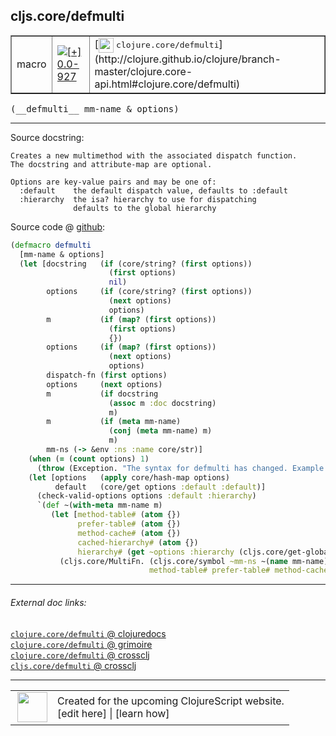 ## cljs.core/defmulti



 <table border="1">
<tr>
<td>macro</td>
<td><a href="https://github.com/cljsinfo/cljs-api-docs/tree/0.0-927"><img valign="middle" alt="[+] 0.0-927" title="Added in 0.0-927" src="https://img.shields.io/badge/+-0.0--927-lightgrey.svg"></a> </td>
<td>
[<img height="24px" valign="middle" src="http://i.imgur.com/1GjPKvB.png"> <samp>clojure.core/defmulti</samp>](http://clojure.github.io/clojure/branch-master/clojure.core-api.html#clojure.core/defmulti)
</td>
</tr>
</table>


 <samp>
(__defmulti__ mm-name & options)<br>
</samp>

---





Source docstring:

```
Creates a new multimethod with the associated dispatch function.
The docstring and attribute-map are optional.

Options are key-value pairs and may be one of:
  :default    the default dispatch value, defaults to :default
  :hierarchy  the isa? hierarchy to use for dispatching
              defaults to the global hierarchy
```


Source code @ [github](https://github.com/clojure/clojurescript/blob/r3030/src/clj/cljs/core.clj#L1777-L1819):

```clj
(defmacro defmulti
  [mm-name & options]
  (let [docstring   (if (core/string? (first options))
                      (first options)
                      nil)
        options     (if (core/string? (first options))
                      (next options)
                      options)
        m           (if (map? (first options))
                      (first options)
                      {})
        options     (if (map? (first options))
                      (next options)
                      options)
        dispatch-fn (first options)
        options     (next options)
        m           (if docstring
                      (assoc m :doc docstring)
                      m)
        m           (if (meta mm-name)
                      (conj (meta mm-name) m)
                      m)
        mm-ns (-> &env :ns :name core/str)] 
    (when (= (count options) 1)
      (throw (Exception. "The syntax for defmulti has changed. Example: (defmulti name dispatch-fn :default dispatch-value)")))
    (let [options   (apply core/hash-map options)
          default   (core/get options :default :default)]
      (check-valid-options options :default :hierarchy)
      `(def ~(with-meta mm-name m)
         (let [method-table# (atom {})
               prefer-table# (atom {})
               method-cache# (atom {})
               cached-hierarchy# (atom {})
               hierarchy# (get ~options :hierarchy (cljs.core/get-global-hierarchy))]
           (cljs.core/MultiFn. (cljs.core/symbol ~mm-ns ~(name mm-name)) ~dispatch-fn ~default hierarchy#
                               method-table# prefer-table# method-cache# cached-hierarchy#))))))
```

<!--
Repo - tag - source tree - lines:

 <pre>
clojurescript @ r3030
└── src
    └── clj
        └── cljs
            └── <ins>[core.clj:1777-1819](https://github.com/clojure/clojurescript/blob/r3030/src/clj/cljs/core.clj#L1777-L1819)</ins>
</pre>

-->

---



###### External doc links:

[`clojure.core/defmulti` @ clojuredocs](http://clojuredocs.org/clojure.core/defmulti)<br>
[`clojure.core/defmulti` @ grimoire](http://conj.io/store/v1/org.clojure/clojure/1.7.0-beta3/clj/clojure.core/defmulti/)<br>
[`clojure.core/defmulti` @ crossclj](http://crossclj.info/fun/clojure.core/defmulti.html)<br>
[`cljs.core/defmulti` @ crossclj](http://crossclj.info/fun/cljs.core/defmulti.html)<br>

---

 <table>
<tr><td>
<img valign="middle" align="right" width="48px" src="http://i.imgur.com/Hi20huC.png">
</td><td>
Created for the upcoming ClojureScript website.<br>
[edit here] | [learn how]
</td></tr></table>

[edit here]:https://github.com/cljsinfo/cljs-api-docs/blob/master/cljsdoc/cljs.core_defmulti.cljsdoc
[learn how]:https://github.com/cljsinfo/cljs-api-docs/wiki/cljsdoc-files

<!--

This information was too distracting to show to readers, but I'll leave it
commented here since it is helpful to:

- pretty-print the data used to generate this document
- and show how to retrieve that data



The API data for this symbol:

```clj
{:ns "cljs.core",
 :name "defmulti",
 :signature ["[mm-name & options]"],
 :history [["+" "0.0-927"]],
 :type "macro",
 :full-name-encode "cljs.core_defmulti",
 :source {:code "(defmacro defmulti\n  [mm-name & options]\n  (let [docstring   (if (core/string? (first options))\n                      (first options)\n                      nil)\n        options     (if (core/string? (first options))\n                      (next options)\n                      options)\n        m           (if (map? (first options))\n                      (first options)\n                      {})\n        options     (if (map? (first options))\n                      (next options)\n                      options)\n        dispatch-fn (first options)\n        options     (next options)\n        m           (if docstring\n                      (assoc m :doc docstring)\n                      m)\n        m           (if (meta mm-name)\n                      (conj (meta mm-name) m)\n                      m)\n        mm-ns (-> &env :ns :name core/str)] \n    (when (= (count options) 1)\n      (throw (Exception. \"The syntax for defmulti has changed. Example: (defmulti name dispatch-fn :default dispatch-value)\")))\n    (let [options   (apply core/hash-map options)\n          default   (core/get options :default :default)]\n      (check-valid-options options :default :hierarchy)\n      `(def ~(with-meta mm-name m)\n         (let [method-table# (atom {})\n               prefer-table# (atom {})\n               method-cache# (atom {})\n               cached-hierarchy# (atom {})\n               hierarchy# (get ~options :hierarchy (cljs.core/get-global-hierarchy))]\n           (cljs.core/MultiFn. (cljs.core/symbol ~mm-ns ~(name mm-name)) ~dispatch-fn ~default hierarchy#\n                               method-table# prefer-table# method-cache# cached-hierarchy#))))))",
          :title "Source code",
          :repo "clojurescript",
          :tag "r3030",
          :filename "src/clj/cljs/core.clj",
          :lines [1777 1819]},
 :full-name "cljs.core/defmulti",
 :clj-symbol "clojure.core/defmulti",
 :docstring "Creates a new multimethod with the associated dispatch function.\nThe docstring and attribute-map are optional.\n\nOptions are key-value pairs and may be one of:\n  :default    the default dispatch value, defaults to :default\n  :hierarchy  the isa? hierarchy to use for dispatching\n              defaults to the global hierarchy"}

```

Retrieve the API data for this symbol:

```clj
;; from Clojure REPL
(require '[clojure.edn :as edn])
(-> (slurp "https://raw.githubusercontent.com/cljsinfo/cljs-api-docs/catalog/cljs-api.edn")
    (edn/read-string)
    (get-in [:symbols "cljs.core/defmulti"]))
```

-->
